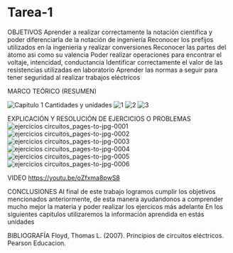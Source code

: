 # Tarea-1
OBJETIVOS
Aprender a realizar correctamente la notación científica y poder diferenciarla de la notación de ingeniería
Reconocer los prefijos utilizados en la ingeniería y realizar conversiones
Reconocer las partes del átomo asi como su valencia
Poder realizar operaciones para encontrar el voltaje, intencidad, conductancia
Identificar correctamente el valor de las resistencias utilizadas en laboratorio
Aprender las normas a seguir para tener seguridad al realizar trabajos eléctricos

MARCO TEÓRICO (RESUMEN)

![Capitulo 1 Cantidades y unidades](https://user-images.githubusercontent.com/116812951/201218519-30af5eba-e4bc-4e11-8870-b904b70d6094.png)
![1](https://user-images.githubusercontent.com/116812951/201218619-db0e8bf5-f1ac-4ab1-b9dd-515656db6fa5.png)
![2](https://user-images.githubusercontent.com/116812951/201218649-601d55db-9dd8-4de8-8a5e-9faf001f6515.png)
![3](https://user-images.githubusercontent.com/116812951/201218707-5e12a232-4e4a-40b0-b903-93bce11e74c8.png)

EXPLICACIÓN Y RESOLUCIÓN DE EJERCICIOS O PROBLEMAS
![ejercicios circuitos_pages-to-jpg-0001](https://user-images.githubusercontent.com/116812951/201219044-b22d1f1e-bb3a-4345-bc6c-14b8a5f6a5fe.jpg)
![ejercicios circuitos_pages-to-jpg-0002](https://user-images.githubusercontent.com/116812951/201219081-e991e666-39fe-4767-8f81-b633a0d58571.jpg)
![ejercicios circuitos_pages-to-jpg-0003](https://user-images.githubusercontent.com/116812951/201219113-e82e2739-0726-46e3-b986-daab8d27c351.jpg)
![ejercicios circuitos_pages-to-jpg-0004](https://user-images.githubusercontent.com/116812951/201219148-d40f09d5-8fd9-4c67-a6f5-aa9ca49b3502.jpg)
![ejercicios circuitos_pages-to-jpg-0005](https://user-images.githubusercontent.com/116812951/201219199-8deff353-b347-4d83-8c13-56f1939250b0.jpg)
![ejercicios circuitos_pages-to-jpg-0006](https://user-images.githubusercontent.com/116812951/201219286-38079667-a39f-46f7-a6e4-629d4289a3d7.jpg)

VIDEO
https://youtu.be/oZfxma8pwS8

CONCLUSIONES
Al final de este trabajo logramos cumplir los objetivos mencionados anteriormente, de esta manera ayudandonos a comprender mucho mejor la materia y poder realizar los ejercicos más adelante
En los siguientes capitulos utilizaremos la información aprendida en estás unidades

BIBLIOGRAFÍA
Floyd, Thomas L. (2007). Principios de circuitos eléctricos. Pearson Educacion.
